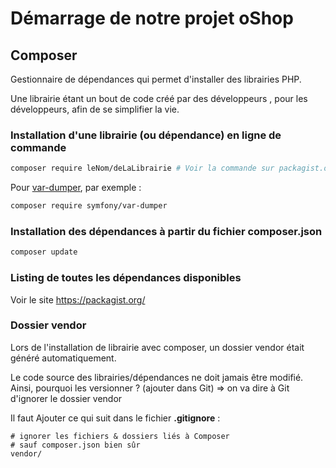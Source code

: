 # Démarrage de notre projet oShop

## Composer
Gestionnaire de dépendances qui permet d'installer des librairies PHP. 

Une librairie étant un bout de code créé par des développeurs , pour les développeurs,  afin de se simplifier la vie.

### Installation d'une librairie (ou dépendance) en ligne de commande
```bash
composer require leNom/deLaLibrairie # Voir la commande sur packagist.org
```

Pour [var-dumper](https://packagist.org/packages/symfony/var-dumper), par exemple : 

```bash
composer require symfony/var-dumper
```

### Installation des dépendances à partir du fichier composer.json
```bash
composer update
```

### Listing de toutes les dépendances disponibles

Voir le site https://packagist.org/


### Dossier vendor
Lors de l'installation de librairie avec composer, un dossier vendor était généré automatiquement.

Le code source des librairies/dépendances ne doit jamais être modifié.
Ainsi, pourquoi les versionner ? (ajouter dans Git)
=> on va dire à Git d'ignorer le dossier vendor

Il faut Ajouter ce qui suit dans le fichier **.gitignore** :
```
# ignorer les fichiers & dossiers liés à Composer
# sauf composer.json bien sûr
vendor/
```
